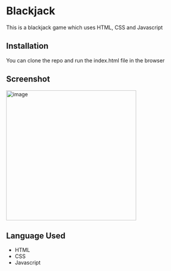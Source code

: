 # Blackjack

 This is a blackjack game which uses HTML, CSS and Javascript

 ## Installation 

 You can clone the repo and run the index.html file in the browser


## Screenshot

<img width="350" alt="image" src="https://github.com/TobiA34/Blackjack/assets/36420903/32b945d5-555e-40e3-9208-9ea1e4cb0d3a">

## Language Used
- HTML
- CSS
- Javascript
  
